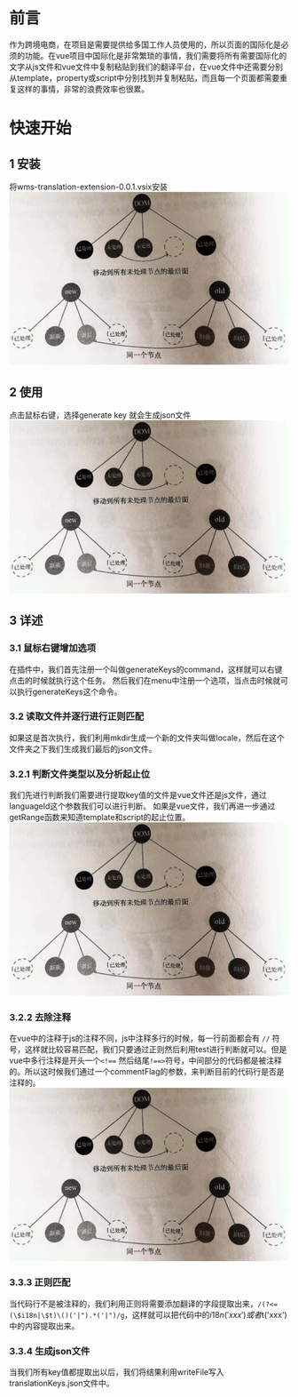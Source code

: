 # 前言
作为跨境电商，在项目是需要提供给多国工作人员使用的，所以页面的国际化是必须的功能。在vue项目中国际化是非常繁琐的事情，我们需要将所有需要国际化的文字从js文件和vue文件中复制粘贴到我们的翻译平台，在vue文件中还需要分别从template，property或script中分别找到并复制粘贴，而且每一个页面都需要重复这样的事情，非常的浪费效率也很累。

# 快速开始
## 1 安装
将wms-translation-extension-0.0.1.vsix安装
![我是图片](https://github.com/ZhengnanZhang/vue-document/raw/master/image/7-22.jpg)
## 2 使用
点击鼠标右键，选择generate key 就会生成json文件
![我是图片](https://github.com/ZhengnanZhang/vue-document/raw/master/image/7-22.jpg)

## 3 详述
### 3.1 鼠标右键增加选项
在插件中，我们首先注册一个叫做generateKeys的command，这样就可以右键点击的时候就执行这个任务。
然后我们在menu中注册一个选项，当点击时候就可以执行generateKeys这个命令。
### 3.2 读取文件并逐行进行正则匹配
如果这是首次执行，我们利用mkdir生成一个新的文件夹叫做locale，然后在这个文件夹之下我们生成我们最后的json文件。
### 3.2.1 判断文件类型以及分析起止位
我们先进行判断我们需要进行提取key值的文件是vue文件还是js文件，通过languageId这个参数我们可以进行判断。
如果是vue文件，我们再进一步通过getRange函数来知道template和script的起止位置。
![我是图片](https://github.com/ZhengnanZhang/vue-document/raw/master/image/7-22.jpg)
### 3.2.2 去除注释
在vue中的注释于js的注释不同，js中注释多行的时候，每一行前面都会有 `//` 符号，这样就比较容易匹配，我们只要通过正则然后利用test进行判断就可以。但是vue中多行注释是开头一个`<!==` 然后结尾`!==>`符号，中间部分的代码都是被注释的。所以这时候我们通过一个commentFlag的参数，来判断目前的代码行是否是注释的。
![我是图片](https://github.com/ZhengnanZhang/vue-document/raw/master/image/7-22.jpg)
### 3.3.3 正则匹配
当代码行不是被注释的，我们利用正则将需要添加翻译的字段提取出来，`/(?<=(\$i18n|\$t)\()('|").*('|")/g`，这样就可以把代码中的$i18n('xxx')或者$t('xxx')中的内容提取出来。
### 3.3.4 生成json文件
当我们所有key值都提取出以后，我们将结果利用writeFile写入translationKeys.json文件中。
